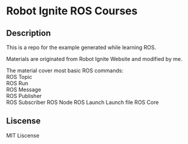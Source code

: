 # Robot Ignite ROS Courses

## Description

This is a repo for the example generated while learning ROS.

Materials are originated from Robot Ignite Website and modified by me.

The material cover most basic ROS commands:  
ROS Topic  
ROS Run  
ROS Message  
ROS Publisher  
ROS Subscriber
ROS Node
ROS Launch
Launch file
ROS Core

## Liscense
MIT Liscense
